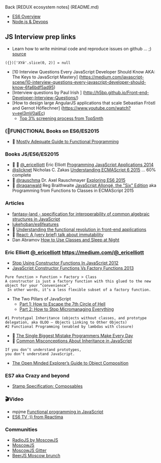 Back [REDUX ecosystem notes] (README.md) 
* [ES6 Overview](https://github.com/reactima/reactima-es6-tips/blob/master/README.md)
* [Node.js & Devops](DEVOPS.md)

## JS Interview prep links
* Learn how to write minimal code and reproduce issues on github ... ;) [source](https://github.com/babel/babel/issues/2455#issuecomment-144123318)
```
({})['XYй'.slice(0, 2)] = null 
```
* [10 Interview Questions Every JavaScript Developer Should Know AKA: The Keys to JavaScript Mastery] (https://medium.com/javascript-scene/10-interview-questions-every-javascript-developer-should-know-6fa6bdf5ad95)
* [Interview questions by Paul Irish ] (http://h5bp.github.io/Front-end-Developer-Interview-Questions/)
* [How to design large AngularJS applications that scale Sebastian Fröstl and Gernot Höflechner] (https://www.youtube.com/watch?v=eel3mV0alEc)
  * [Top 3% screening process from TopSmth](TopSmth.md)

### (:tea:FUN)CTIONAL Books on ES6/ES2015
* :muscle: [Mostly Adequate Guide to Functional Programming](https://drboolean.gitbooks.io/mostly-adequate-guide/content/)

### Books JS/ES6/ES2015
* :muscle: :tea: [@_ericelliott](https://twitter.com/_ericelliott) Eric Elliott [Programming JavaScript Applications 2014](http://chimera.labs.oreilly.com/books/1234000000262/index.html)
* [@slicknet](https://twitter.com/slicknet) Nicholas C. Zakas [Understanding ECMAScript 6 2015](https://leanpub.com/understandinges6) ... 60% complete
* :muscle: [@rauschma](https://twitter.com/rauschma) Dr. Axel Rauschmayer [Exploring ES6 2015](http://exploringjs.com/es6/)
* :muscle: [@raganwald](https://twitter.com/raganwald) Reg Braithwaite [JavaScript Allongé, the "Six" Edition](https://leanpub.com/javascriptallongesix/read) aka  Programming from Functions to Classes in ECMAScript 2015

### Articles
* [fantasy-land - specification for interoperability of common algebraic structures in JavaScript](https://github.com/fantasyland/fantasy-land#monad)
* [lukehoban/es6features](https://github.com/lukehoban/es6features)
* :tea: [Understanding the functional revolution in front-end applications](http://blog.reactandbethankful.com/posts/2015/09/15/understanding-the-functional-revolution/)
* :tea: [React: A (very brief) talk about immutability](https://medium.com/@cassiozen/a-brief-talk-about-immutability-and-react-s-helpers-70919ab8ae7c#.5vidlw2s8)
* Dan Abramov [How to Use Classes and Sleep at Night](https://medium.com/@dan_abramov/how-to-use-classes-and-sleep-at-night-9af8de78ccb4#.b72gk999t)

### Eric Elliott [@_ericelliott](https://twitter.com/_ericelliott) https://medium.com/@_ericelliott
* [Stop Using Constructor Functions In JavaScript 2012](http://ericleads.com/2012/09/stop-using-constructor-functions-in-javascript/)
* [JavaScript Constructor Functions Vs Factory Functions 2013](http://ericleads.com/2013/01/javascript-constructor-functions-vs-factory-functions/)
```
Pure function > Function > Factory > Class
A constructor is just a factory function with this glued to the new object for your “convenience”.
 In other words, it’s a less flexible subset of a factory function.
``` 
* The Two Pillars of JavaScript 
  * [Part 1: How to Escape the 7th Circle of Hell](https://medium.com/javascript-scene/the-two-pillars-of-javascript-ee6f3281e7f3) 
  * [Part 2: How to Stop Micromanaging Everything](https://medium.com/javascript-scene/the-two-pillars-of-javascript-pt-2-functional-programming-a63aa53a41a4)
```
#1 Prototypal Inheritance (objects without classes, and prototype delegation, aka OLOO — Objects Linking to Other Objects)
#2 Functional Programming (enabled by lambdas with closure)
``` 
* :muscle: [The Single Biggest Mistake Programmers Make Every Day](https://medium.com/javascript-scene/the-single-biggest-mistake-programmers-make-every-day-62366b432308)
* :muscle: [Common Misconceptions About Inheritance in JavaScript](https://medium.com/javascript-scene/common-misconceptions-about-inheritance-in-javascript-d5d9bab29b0a#.23df3eq1y)
```
If you don’t understand prototypes,
you don’t understand JavaScript.
```
* [The Open Minded Explorer’s Guide to Object Composition](https://medium.com/javascript-scene/the-open-minded-explorer-s-guide-to-object-composition-88fe68961bed)
 
### ES7 aka Crazy and beyond
* [Stamp Specification: Composables](https://github.com/stampit-org/stamp-specification#stamp-specification-composables)
 
### :clapper:Video
* mpjme [Functional programming in JavaScript](https://www.youtube.com/playlist?list=PL0zVEGEvSaeEd9hlmCXrk5yUyqUag-n84)
* [ES6 TV ;)) from Reactima](https://www.youtube.com/watch?v=I7IdS-PbEgI&index=6&list=PLtFUHIH79KLzJC8yJN7gOE4d7odG1yTMw)

### Communities
* [RadioJS by MoscowJS](http://radiojs.ru/)
* [MoscowJS](http://moscowjs.ru/)
* [MoscowJS Gitter](https://gitter.im/MoscowJS/chat)
* [BeerJS Moscow brunch](https://gitter.im/beerjs/moscow)
